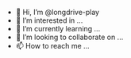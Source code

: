 - 👋 Hi, I’m @longdrive-play
- 👀 I’m interested in ...
- 🌱 I’m currently learning ...
- 💞️ I’m looking to collaborate on ...
- 📫 How to reach me ...

<!---
longdrive-play/longdrive-play is a ✨ special ✨ repository because its `README.md` (this file) appears on your GitHub profile.
You can click the Preview link to take a look at your changes.
--->
